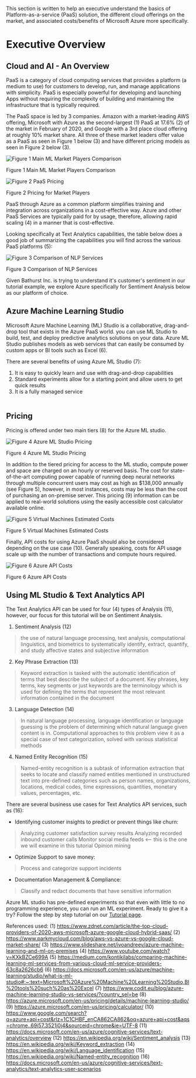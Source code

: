 This section is written to help an executive understand the basics of Platform-as-a-service (PaaS) solution, the different cloud offerings on the market, and associated costs/benefits of Microsoft Azure more specifically.

# **Executive Overview**

## **Cloud and AI - An Overview**

PaaS is a category of cloud computing services that provides a platform (a medium to use) for customers to develop, run, and manage applications with simplicity. PaaS is especially powerful for developing and launching Apps without requiring the complexity of building and maintaining the infrastructure that is typically required.

The PaaS space is led by 3 companies. Amazon with a market-leading AWS offering, Microsoft with Azure as the second-largest (1) PaaS at 17.6% (2) of the market in February of 2020, and Google with a 3rd place cloud offering at roughly 10% market share. All three of these market leaders offer value as a PaaS as seen in Figure 1 below (3) and have different pricing models as seen in Figure 2 below (3).

![Figure 1 Main ML Market Players Comparison](https://user-images.githubusercontent.com/55206834/86639331-baf02c80-bfa6-11ea-968a-397367814acd.png)

Figure 1 Main ML Market Players Comparison

![Figure 2 PaaS Pricing](https://user-images.githubusercontent.com/55206834/86639783-82048780-bfa7-11ea-97f9-9f9e05126edb.png)

Figure 2 Pricing for Market Players

PaaS through Azure as a common platform simplifies training and integration across organizations in a cost-effective way. Azure and other PaaS Services are typically paid for by usage, therefore, allowing rapid scaling (4) in a manner that is cost-effective. 

Looking specifically at Text Analytics capabilities, the table below does a good job of summarizing the capabilities you will find across the various PaaS platforms (5):
 
![Figure 3 Comparison of NLP Services](https://user-images.githubusercontent.com/55206834/86625341-f254de00-bf92-11ea-81a8-f0297571805d.png)

Figure 3 Comparison of NLP Services

Given Bathurst Inc. is trying to understand it's customer's sentiment in our tutorial example, we explore Azure specifically for Sentiment Analysis below as our platform of choice. 

## **Azure Machine Learning Studio**

Microsoft Azure Machine Learning (ML) Studio is a collaborative, drag-and-drop tool that exists in the Azure PaaS world. you can use ML Studio to build, test, and deploy predictive analytics solutions on your data. Azure ML Studio publishes models as web services that can easily be consumed by custom apps or BI tools such as Excel (6). 

There are several benefits of using Azure ML Studio (7): 
1. It is easy to quickly learn and use with drag-and-drop capabilities
2. Standard experiments allow for a starting point and allow users to get quick results
3. It is a fully managed service   
 
## **Pricing**

Pricing is offered under two main tiers (8) for the Azure ML studio.
 
![Figure 4 Azure ML Studio Pricing](https://user-images.githubusercontent.com/55206834/86628112-685b4400-bf97-11ea-9ea2-26d257612fac.png)

Figure 4 Azure ML Studio Pricing

In addition to the tiered pricing for access to the ML studio, compute power and space are charged on an hourly or reserved basis. The cost for state-of-the-art computing power capable of running deep neural networks through multiple concurrent users may cost as high as $138,000 annually (see Figure 5), however, in most instances, costs may be less than the cost of purchasing an on-premise server. This pricing (9) information can be applied to real-world solutions using the easily accessible cost calculator available online.

![Figure 5 Virtual Machines Estimated Costs](https://user-images.githubusercontent.com/55206834/86641606-44086300-bfa9-11ea-8a45-2ce7a3fce9ae.png)

Figure 5 Virtual Machines Estimated Costs

Finally, API costs for using Azure PaaS should also be considered depending on the use case (10). Generally speaking, costs for API usage scale up with the number of transactions and compute hours required.

![Figure 6 Azure API Costs](https://user-images.githubusercontent.com/55206834/86641866-73b76b00-bfa9-11ea-914a-71c0c18b5b70.png)

Figure 6 Azure API Costs
 
## **Using ML Studio & Text Analytics API**

The Text Analytics API can be used for four (4) types of Analysis (11), however, our focus for this tutorial will be on Sentiment Analysis.

1. Sentiment Analysis (12)  
> the use of natural language processing, text analysis, computational linguistics, and biometrics to systematically identify, extract, quantify, and study affective states and subjective information
2. Key Phrase Extraction (13)
> Keyword extraction is tasked with the automatic identification of terms that best describe the subject of a document. Key phrases, key terms, key segments or just keywords are the terminology which is used for defining the terms that represent the most relevant information contained in the document
3. Language Detection (14)
> In natural language processing, language identification or language guessing is the problem of determining which natural language given content is in. Computational approaches to this problem view it as a special case of text categorization, solved with various statistical methods
4. Named Entity Recognition (15) 
> Named-entity recognition is a subtask of information extraction that seeks to locate and classify named entities mentioned in unstructured text into pre-defined categories such as person names, organizations, locations, medical codes, time expressions, quantities, monetary values, percentages, etc.

There are several business use cases for Text Analytics API services, such as (16): 

* Identifying customer insights to predict or prevent things like churn:
> Analyzing customer satisfaction survey results 
> Analyzing recorded inbound customer calls
> Monitor social media feeds <-- this is the one we will examine in this tutorial
> Opinion mining

* Optimize Support to save money:
> Process and categorize support incidents

* Documentation Management & Compliance:
> Classify and redact documents that have sensitive information

Azure ML studio has pre-defined experiments so that even with little to no programming experience, you can run an ML experiment. Ready to give it a try? Follow the step by step tutorial on our [Tutorial page](https://github.com/cShellinc/AzureMLTutorial_SentimentAnalysis/wiki/Microsoft-Azure-ML-Studio---Sentiment-Analysis-Tutorial).

References used:
(1) https://www.zdnet.com/article/the-top-cloud-providers-of-2020-aws-microsoft-azure-google-cloud-hybrid-saas/ 
(2) https://www.parkmycloud.com/blog/aws-vs-azure-vs-google-cloud-market-share/ 
(3) https://www.slideshare.net/ivoandreev/azure-machine-learning-and-ml-on-premises
(4) https://www.youtube.com/watch?v=KXkBZCe699A 
(5) https://medium.com/kontikilabs/comparing-machine-learning-ml-services-from-various-cloud-ml-service-providers-63c8a2626cb6 
(6) https://docs.microsoft.com/en-us/azure/machine-learning/studio/what-is-ml-studio#:~:text=Microsoft%20Azure%20Machine%20Learning%20Studio,BI%20tools%20such%20as%20Excel
(7) https://www.codit.eu/blog/azure-machine-learning-studio-vs-services/?country_sel=be
(8) https://azure.microsoft.com/en-us/pricing/details/machine-learning-studio/
(9) https://azure.microsoft.com/en-us/pricing/calculator/
(10) https://www.google.com/search?q=azure+api+cost&rlz=1C1CHBF_enCA862CA862&oq=azure+api+cost&aqs=chrome..69i57.3521j0j4&sourceid=chrome&ie=UTF-8
(11) https://docs.microsoft.com/en-us/azure/cognitive-services/text-analytics/overview
(12) https://en.wikipedia.org/wiki/Sentiment_analysis
(13) https://en.wikipedia.org/wiki/Keyword_extraction
(14) https://en.wikipedia.org/wiki/Language_identification
(15) https://en.wikipedia.org/wiki/Named-entity_recognition
(16) https://docs.microsoft.com/en-us/azure/cognitive-services/text-analytics/text-analytics-user-scenarios

